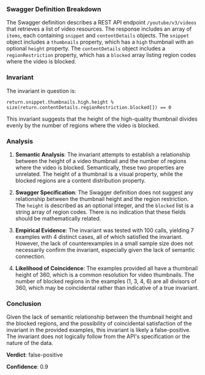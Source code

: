### Swagger Definition Breakdown
The Swagger definition describes a REST API endpoint `/youtube/v3/videos` that retrieves a list of video resources. The response includes an array of `items`, each containing `snippet` and `contentDetails` objects. The `snippet` object includes a `thumbnails` property, which has a `high` thumbnail with an optional `height` property. The `contentDetails` object includes a `regionRestriction` property, which has a `blocked` array listing region codes where the video is blocked.

### Invariant
The invariant in question is:
```
return.snippet.thumbnails.high.height % size(return.contentDetails.regionRestriction.blocked[]) == 0
```
This invariant suggests that the height of the high-quality thumbnail divides evenly by the number of regions where the video is blocked.

### Analysis
1. **Semantic Analysis**: The invariant attempts to establish a relationship between the height of a video thumbnail and the number of regions where the video is blocked. Semantically, these two properties are unrelated. The height of a thumbnail is a visual property, while the blocked regions are a content distribution property.

2. **Swagger Specification**: The Swagger definition does not suggest any relationship between the thumbnail height and the region restriction. The `height` is described as an optional integer, and the `blocked` list is a string array of region codes. There is no indication that these fields should be mathematically related.

3. **Empirical Evidence**: The invariant was tested with 100 calls, yielding 7 examples with 4 distinct cases, all of which satisfied the invariant. However, the lack of counterexamples in a small sample size does not necessarily confirm the invariant, especially given the lack of semantic connection.

4. **Likelihood of Coincidence**: The examples provided all have a thumbnail height of 360, which is a common resolution for video thumbnails. The number of blocked regions in the examples (1, 3, 4, 6) are all divisors of 360, which may be coincidental rather than indicative of a true invariant.

### Conclusion
Given the lack of semantic relationship between the thumbnail height and the blocked regions, and the possibility of coincidental satisfaction of the invariant in the provided examples, this invariant is likely a false-positive. The invariant does not logically follow from the API's specification or the nature of the data.

**Verdict**: false-positive

**Confidence**: 0.9
